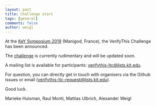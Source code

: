 ```yaml
---
layout: post
title: Challenge start
tags: [general]
comments: false
author: weigl
---
```


At the [KeY Symposium 2019](https://www.key-project.org/key-symposium-2019/) (Manigod, France), the VerifyThis Challenge has been announced.

The [challenge](/challenge/) is currently rudimentary and will be updated soon.

A mailing list is available for participants: verifythis-ltc@lists.kit.edu.

For question, you can directly get in touch with organisers via the Github
issues or email (verifythis-ltc-request@lists.kit.edu).

Good luck.

Marieke Huisman, Raul Monti, Mattias Ulbrich, Alexander Weigl

